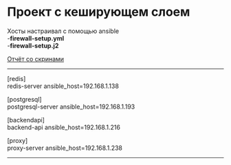 # Проект с кеширующем слоем

Хосты настраивал с помощью ansible\
-**firewall-setup.yml**\
-**firewall-setup.j2**

[Отчёт со скринами](https://disk.yandex.ru/d/z7EsvTVYxn97XA)
___
[redis]\
redis-server ansible_host=192.168.1.138

[postgresql]\
postgresql-server ansible_host=192.168.1.193

[backendapi]\
backend-api ansible_host=192.168.1.216

[proxy]\
proxy-server ansible_host=192.168.1.238
___
